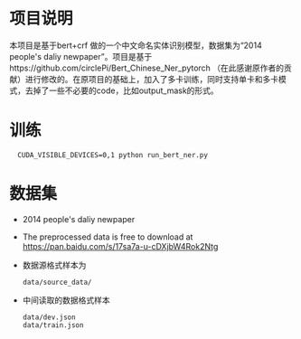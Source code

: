 # 项目说明
本项目是基于bert+crf 做的一个中文命名实体识别模型，数据集为“2014 people's daliy newpaper”。项目是基于https://github.com/circlePi/Bert_Chinese_Ner_pytorch
（在此感谢原作者的贡献）进行修改的。在原项目的基础上，加入了多卡训练，同时支持单卡和多卡模式，去掉了一些不必要的code，比如output_mask的形式。

# 训练

      CUDA_VISIBLE_DEVICES=0,1 python run_bert_ner.py   

# 数据集

- 2014 people's daliy newpaper

- The preprocessed data is free to download at https://pan.baidu.com/s/17sa7a-u-cDXjbW4Rok2Ntg

- 数据源格式样本为

      data/source_data/

- 中间读取的数据格式样本

      data/dev.json
      data/train.json


